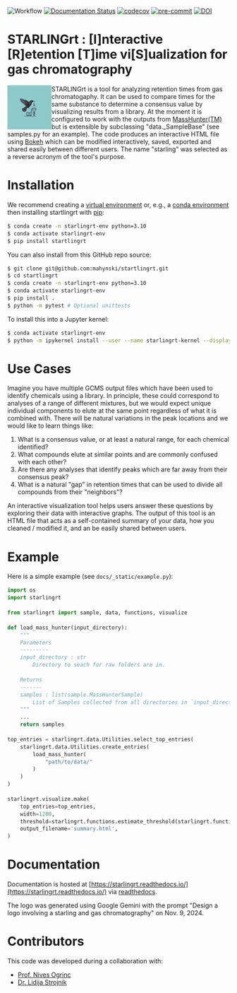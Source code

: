 ![Workflow](https://github.com/mahynski/starlingrt/actions/workflows/python-app.yml/badge.svg?branch=main)
[![Documentation Status](https://readthedocs.org/projects/starlingrt/badge/?version=latest)](https://starlingrt.readthedocs.io/en/latest/?badge=latest)
[![codecov](https://codecov.io/gh/mahynski/starlingrt/branch/main/graph/badge.svg?token=YSLBQ33C7F)](https://codecov.io/gh/mahynski/starlingrt)
[![pre-commit](https://img.shields.io/badge/pre--commit-enabled-brightgreen?logo=pre-commit&logoColor=white)](https://github.com/pre-commit/pre-commit)
[![DOI](https://zenodo.org/badge/331207062.svg)](https://zenodo.org/badge/latestdoi/331207062)
<!--[![DOI](https://zenodo.org/badge/{github_id}.svg)](https://zenodo.org/badge/latestdoi/{github_id})-->

<!--
[![Code style: black](https://img.shields.io/badge/code%20style-black-000000.svg)](https://github.com/psf/black)
[![Imports: isort](https://img.shields.io/badge/%20imports-isort-%231674b1?style=flat&labelColor=ef8336)](https://pycqa.github.io/isort/)
-->

STARLINGrt : [I]nteractive [R]etention [T]ime vi[S]ualization for gas chromatography
===

<img src="docs/_static/logo.png" height="100" align="left" />

STARLINGrt is a tool for analyzing retention times from gas chromatogaphy.  It can be used to compare times for the same substance to determine a consensus value by visualizing results from a library.  At the moment it is configured to work with the outputs from [MassHunter(TM)](https://www.agilent.com/en/product/software-informatics/mass-spectrometry-software) but is extensible by subclassing "data._SampleBase" (see samples.py for an example).  The code produces an interactive HTML file using [Bokeh](https://bokeh.org/) which can be modified interactively, saved, exported and shared easily between different users.  The name "starling" was selected as a reverse acronym of the tool's purpose.

Installation
===

We recommend creating a [virtual environment](https://docs.python.org/3/library/venv.html) or, e.g., a [conda environment](https://docs.conda.io/projects/conda/en/latest/user-guide/tasks/manage-environments.html) then installing startlingrt with [pip](https://pip.pypa.io/en/stable/):

~~~bash
$ conda create -n starlingrt-env python=3.10
$ conda activate starlingrt-env
$ pip install startlingrt
~~~

You can also install from this GitHub repo source:

~~~bash
$ git clone git@github.com:mahynski/startlingrt.git
$ cd startlingrt
$ conda create -n starlingrt-env python=3.10
$ conda activate starlingrt-env
$ pip install .
$ python -m pytest # Optional unittests
~~~

To install this into a Jupyter kernel:

~~~bash
$ conda activate starlingrt-env
$ python -m ipykernel install --user --name starlingrt-kernel --display-name "starlingrt-kernel"
~~~

Use Cases
===

Imagine you have multiple GCMS output files which have been used to identify chemicals using a library. 
In principle, these could correspond to analyses of a range of different mixtures, but we would expect unique individual components to elute at the same point regardless of what it is combined with.
There will be natural variations in the peak locations and we would like to learn things like:

1. What is a consensus value, or at least a natural range, for each chemical identified?
2. What compounds elute at similar points and are commonly confused with each other?
3. Are there any analyses that identify peaks which are far away from their consensus peak?
4. What is a natural "gap" in retention times that can be used to divide all compounds from their "neighbors"?

An interactive visualization tool helps users answer these questions by exploring their data with interactive graphs.
The output of this tool is an HTML file that acts as a self-contained summary of your data, how you cleaned / modified it, and an be easily shared between users.

Example
===

Here is a simple example (see `docs/_static/example.py`):

~~~python
import os
import starlingrt

from starlingrt import sample, data, functions, visualize

def load_mass_hunter(input_directory):
    """
    Parameters   
    ---------
    input_directory : str
        Directory to seach for raw folders are in.

    Returns
    -------
    samples : list(sample.MassHunterSample)
        List of Samples collected from all directories in `input_directory`.
    """
    ...
    return samples

top_entries = starlingrt.data.Utilities.select_top_entries(
    starlingrt.data.Utilities.create_entries(
        load_mass_hunter(
            "path/to/data/"
        )
    )
)

starlingrt.visualize.make(
    top_entries=top_entries, 
    width=1200,
    threshold=starlingrt.functions.estimate_threshold(starlingrt.functions.get_dataframe(top_entries)[0]),
    output_filename='summary.html',
)
~~~

Documentation
===

Documentation is hosted at [https://starlingrt.readthedocs.io/](https://starlingrt.readthedocs.io/) via [readthedocs](https://about.readthedocs.com/).

The logo was generated using Google Gemini with the prompt "Design a logo involving a starling and gas chromatography" on Nov. 9, 2024.

Contributors
===

This code was developed during a collaboration with:

* [Prof. Nives Ogrinc](https://orcid.org/0000-0002-0773-0095)
* [Dr. Lidija Strojnik](https://orcid.org/0000-0003-1898-9147)
